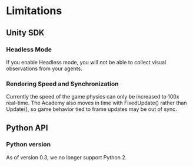 # Limitations 

## Unity SDK
### Headless Mode
If you enable Headless mode, you will not be able to collect visual 
observations from your agents.

### Rendering Speed and Synchronization
Currently the speed of the game physics can only be increased to 100x 
real-time. The Academy also moves in time with FixedUpdate() rather than 
Update(), so game behavior tied to frame updates may be out of sync. 

## Python API

### Python version
As of version 0.3, we no longer support Python 2. 